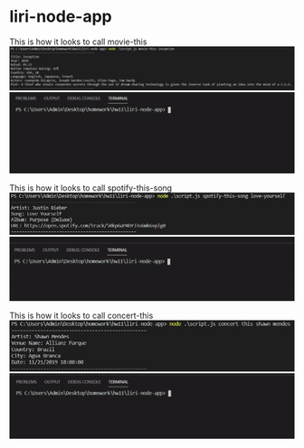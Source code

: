 # liri-node-app


This is how it looks to call movie-this
![Image of Yaktocat](https://github.com/CamiloCaroso/liri-node-app/blob/master/liri%20Images/movie-this.JPG)
![Image of Yaktocat](https://github.com/CamiloCaroso/liri-node-app/blob/master/liri%20Images/movie-this_gif.gif)

This is how it looks to call spotify-this-song
![Image of Yaktocat](https://github.com/CamiloCaroso/liri-node-app/blob/master/liri%20Images/spotify-this-song.JPG)
![Image of Yaktocat](https://github.com/CamiloCaroso/liri-node-app/blob/master/liri%20Images/spotify-this-song_gif.gif)

This is how it looks to call concert-this
![Image of Yaktocat](https://github.com/CamiloCaroso/liri-node-app/blob/master/liri%20Images/concert-this.JPG)
![Image of Yaktocat](https://github.com/CamiloCaroso/liri-node-app/blob/master/liri%20Images/concert-this_gif.gif)



